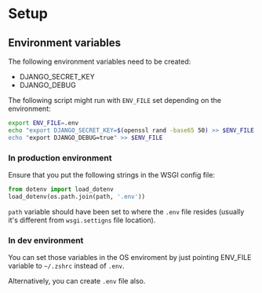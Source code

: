 # Setup

## Environment variables

The following environment variables need to be created:
* DJANGO_SECRET_KEY
* DJANGO_DEBUG

The following script might run with `ENV_FILE` set depending on the environment:

```sh
export ENV_FILE=.env
echo "export DJANGO_SECRET_KEY=$(openssl rand -base65 50) >> $ENV_FILE
echo "export DJANGO_DEBUG=true" >> $ENV_FILE
```

### In production environment

Ensure that you put the following strings in the WSGI config file:

```python
from dotenv import load_dotenv
load_dotenv(os.path.join(path, '.env'))
```
`path` variable should have been set to where the `.env` file resides 
(usually it's different from `wsgi.settigns` file location).

### In dev environment
You can set those variables in the OS enviroment
by just pointing ENV_FILE variable to `~/.zshrc` instead of `.env`.

Alternatively, you can create `.env` file also.
